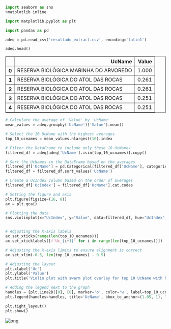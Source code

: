 ```python
import seaborn as sns
%matplotlib inline
```


```python
import matplotlib.pyplot as plt
```


```python
import pandas as pd
```


```python
adeq = pd.read_csv('resultado_extract.csv', encoding='latin1')
```


```python
adeq.head()
```



</style>
<table border="1" class="dataframe">
  <thead>
    <tr style="text-align: right;">
      <th></th>
      <th>UcName</th>
      <th>Value</th>
    </tr>
  </thead>
  <tbody>
    <tr>
      <th>0</th>
      <td>RESERVA BIOLÓGICA MARINHA DO ARVOREDO</td>
      <td>1.000</td>
    </tr>
    <tr>
      <th>1</th>
      <td>RESERVA BIOLÓGICA DO ATOL DAS ROCAS</td>
      <td>0.261</td>
    </tr>
    <tr>
      <th>2</th>
      <td>RESERVA BIOLÓGICA DO ATOL DAS ROCAS</td>
      <td>0.261</td>
    </tr>
    <tr>
      <th>3</th>
      <td>RESERVA BIOLÓGICA DO ATOL DAS ROCAS</td>
      <td>0.251</td>
    </tr>
    <tr>
      <th>4</th>
      <td>RESERVA BIOLÓGICA DO ATOL DAS ROCAS</td>
      <td>0.251</td>
    </tr>
  </tbody>
</table>
</div>




```python
# Calculate the average of 'Value' by 'UcName'
mean_values = adeq.groupby('UcName')['Value'].mean()
```


```python
# Select the 10 UcName with the highest averages
top_10_ucnames = mean_values.nlargest(10).index
```


```python
# Filter the DataFrame to include only these 10 UcNames
filtered_df = adeq[adeq['UcName'].isin(top_10_ucnames)].copy()
```


```python
# Sort the UcNames in the DataFrame based on the averages
filtered_df['UcName'] = pd.Categorical(filtered_df['UcName'], categories=top_10_ucnames, ordered=True)
filtered_df = filtered_df.sort_values('UcName')
```


```python
# Create a UcIndex column based on the order of averages
filtered_df['UcIndex'] = filtered_df['UcName'].cat.codes
```


```python
# Setting the figure and axis
plt.figure(figsize=(16, 8))  
ax = plt.gca()

# Plotting the data
sns.violinplot(x="UcIndex", y="Value", data=filtered_df, hue="UcIndex", palette='rainbow', legend=False, ax=ax)


# Adjusting the X-axis labels
ax.set_xticks(range(len(top_10_ucnames)))
ax.set_xticklabels([f'Uc_{i+1}' for i in range(len(top_10_ucnames))])

# Adjusting the X-axis limits to ensure alignment is correct
ax.set_xlim(-0.5, len(top_10_ucnames) - 0.5)

# Adjusting the layout
plt.xlabel('Uc')
plt.ylabel('Value')
plt.title('Violin plot with swarm plot overlay for top 10 UcName with highest average values')

# Adding the legend next to the graph
handles = [plt.Line2D([0], [0], marker='o', color='w', label=top_10_ucnames[i], markersize=10, markerfacecolor=sns.color_palette('rainbow', n_colors=len(top_10_ucnames))[i]) for i in range(len(top_10_ucnames))]
plt.legend(handles=handles, title='UcName', bbox_to_anchor=(1.05, 1), loc='upper left')

plt.tight_layout()
plt.show()
```





    
![png](Violoin_plot_files/Violoin_plot_10_0.png)
    

